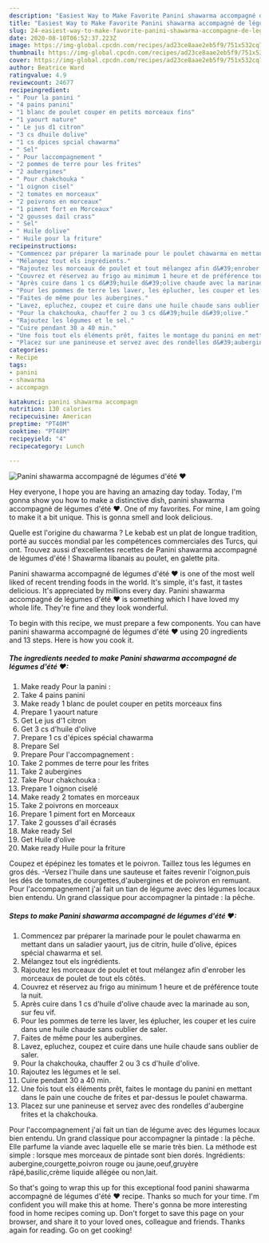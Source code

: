 ```yaml
---
description: "Easiest Way to Make Favorite Panini shawarma accompagné de légumes d&amp;#39;été ❤"
title: "Easiest Way to Make Favorite Panini shawarma accompagné de légumes d&amp;#39;été ❤"
slug: 24-easiest-way-to-make-favorite-panini-shawarma-accompagne-de-legumes-d-and-39-ete
date: 2020-08-10T06:52:37.223Z
image: https://img-global.cpcdn.com/recipes/ad23ce8aae2eb5f9/751x532cq70/panini-shawarma-accompagne-de-legumes-dete-❤-photo-principale-de-la-recette.jpg
thumbnail: https://img-global.cpcdn.com/recipes/ad23ce8aae2eb5f9/751x532cq70/panini-shawarma-accompagne-de-legumes-dete-❤-photo-principale-de-la-recette.jpg
cover: https://img-global.cpcdn.com/recipes/ad23ce8aae2eb5f9/751x532cq70/panini-shawarma-accompagne-de-legumes-dete-❤-photo-principale-de-la-recette.jpg
author: Beatrice Ward
ratingvalue: 4.9
reviewcount: 24677
recipeingredient:
- " Pour la panini "
- "4 pains panini"
- "1 blanc de poulet couper en petits morceaux fins"
- "1 yaourt nature"
- " Le jus d1 citron"
- "3 cs dhuile dolive"
- "1 cs dpices spcial chawarma"
- " Sel"
- " Pour laccompagnement "
- "2 pommes de terre pour les frites"
- "2 aubergines"
- " Pour chakchouka "
- "1 oignon cisel"
- "2 tomates en morceaux"
- "2 poivrons en morceaux"
- "1 piment fort en Morceaux"
- "2 gousses dail crass"
- " Sel"
- " Huile dolive"
- " Huile pour la friture"
recipeinstructions:
- "Commencez par préparer la marinade pour le poulet chawarma en mettant dans un saladier yaourt, jus de citrin, huile d&#39;olive, épices spécial chawarma et sel."
- "Mélangez tout els ingrédients."
- "Rajoutez les morceaux de poulet et tout mélangez afin d&#39;enrober les morceaux de poulet de tout els côtés."
- "Couvrez et réservez au frigo au minimum 1 heure et de préférence toute la nuit."
- "Après cuire dans 1 cs d&#39;huile d&#39;olive chaude avec la marinade au son, sur feu vif."
- "Pour les pommes de terre les laver, les éplucher, les couper et les cuire dans une huile chaude sans oublier de saler."
- "Faites de même pour les aubergines."
- "Lavez, epluchez, coupez et cuire dans une huile chaude sans oublier de saler."
- "Pour la chakchouka, chauffer 2 ou 3 cs d&#39;huile d&#39;olive."
- "Rajoutez les légumes et le sel."
- "Cuire pendant 30 a 40 min."
- "Une fois tout els éléments prêt, faites le montage du panini en mettant dans le pain une couche de frites et par-dessus le poulet chawarma."
- "Placez sur une panineuse et servez avec des rondelles d&#39;aubergine frites et la chakchouka."
categories:
- Recipe
tags:
- panini
- shawarma
- accompagn

katakunci: panini shawarma accompagn 
nutrition: 130 calories
recipecuisine: American
preptime: "PT40M"
cooktime: "PT48M"
recipeyield: "4"
recipecategory: Lunch

---
```



![Panini shawarma accompagné de légumes d&#39;été ❤](https://img-global.cpcdn.com/recipes/ad23ce8aae2eb5f9/751x532cq70/panini-shawarma-accompagne-de-legumes-dete-❤-photo-principale-de-la-recette.jpg)

Hey everyone, I hope you are having an amazing day today. Today, I'm gonna show you how to make a distinctive dish, panini shawarma accompagné de légumes d&#39;été ❤. One of my favorites. For mine, I am going to make it a bit unique. This is gonna smell and look delicious.

Quelle est l&#39;origine du chawarma ? Le kebab est un plat de longue tradition, porté au succès mondial par les compétences commerciales des Turcs, qui ont. Trouvez aussi d&#39;excellentes recettes de Panini shawarma accompagné de légumes d&#39;été ! Shawarma libanais au poulet, en galette pita.

Panini shawarma accompagné de légumes d&#39;été ❤ is one of the most well liked of recent trending foods in the world. It's simple, it's fast, it tastes delicious. It's appreciated by millions every day. Panini shawarma accompagné de légumes d&#39;été ❤ is something which I have loved my whole life. They're fine and they look wonderful.


To begin with this recipe, we must prepare a few components. You can have panini shawarma accompagné de légumes d&#39;été ❤ using 20 ingredients and 13 steps. Here is how you cook it.

<!--inarticleads1-->

##### The ingredients needed to make Panini shawarma accompagné de légumes d&#39;été ❤:

1. Make ready  Pour la panini :
1. Take 4 pains panini
1. Make ready 1 blanc de poulet couper en petits morceaux fins
1. Prepare 1 yaourt nature
1. Get  Le jus d&#39;1 citron
1. Get 3 cs d&#39;huile d&#39;olive
1. Prepare 1 cs d&#39;épices spécial chawarma
1. Prepare  Sel
1. Prepare  Pour l&#39;accompagnement :
1. Take 2 pommes de terre pour les frites
1. Take 2 aubergines
1. Take  Pour chakchouka :
1. Prepare 1 oignon ciselé
1. Make ready 2 tomates en morceaux
1. Take 2 poivrons en morceaux
1. Prepare 1 piment fort en Morceaux
1. Take 2 gousses d&#39;ail écrasés
1. Make ready  Sel
1. Get  Huile d&#39;olive
1. Make ready  Huile pour la friture


Coupez et épépinez les tomates et le poivron. Taillez tous les légumes en gros dés. -Versez l&#39;huile dans une sauteuse et faites revenir l&#39;oignon,puis les dés de tomates,de courgettes,d&#39;aubergines et de poivron en remuant. Pour l&#39;accompagnement j&#39;ai fait un tian de légume avec des légumes locaux bien entendu. Un grand classique pour accompagner la pintade : la pêche. 

<!--inarticleads2-->

##### Steps to make Panini shawarma accompagné de légumes d&#39;été ❤:

1. Commencez par préparer la marinade pour le poulet chawarma en mettant dans un saladier yaourt, jus de citrin, huile d&#39;olive, épices spécial chawarma et sel.
1. Mélangez tout els ingrédients.
1. Rajoutez les morceaux de poulet et tout mélangez afin d&#39;enrober les morceaux de poulet de tout els côtés.
1. Couvrez et réservez au frigo au minimum 1 heure et de préférence toute la nuit.
1. Après cuire dans 1 cs d&#39;huile d&#39;olive chaude avec la marinade au son, sur feu vif.
1. Pour les pommes de terre les laver, les éplucher, les couper et les cuire dans une huile chaude sans oublier de saler.
1. Faites de même pour les aubergines.
1. Lavez, epluchez, coupez et cuire dans une huile chaude sans oublier de saler.
1. Pour la chakchouka, chauffer 2 ou 3 cs d&#39;huile d&#39;olive.
1. Rajoutez les légumes et le sel.
1. Cuire pendant 30 a 40 min.
1. Une fois tout els éléments prêt, faites le montage du panini en mettant dans le pain une couche de frites et par-dessus le poulet chawarma.
1. Placez sur une panineuse et servez avec des rondelles d&#39;aubergine frites et la chakchouka.


Pour l&#39;accompagnement j&#39;ai fait un tian de légume avec des légumes locaux bien entendu. Un grand classique pour accompagner la pintade : la pêche. Elle parfume la viande avec laquelle elle se marie très bien. La méthode est simple : lorsque mes morceaux de pintade sont bien dorés. Ingrédients: aubergine,courgette,poivron rouge ou jaune,oeuf,gruyère râpé,basilic,crème liquide allégée ou non,lait. 

So that's going to wrap this up for this exceptional food panini shawarma accompagné de légumes d&#39;été ❤ recipe. Thanks so much for your time. I'm confident you will make this at home. There's gonna be more interesting food in home recipes coming up. Don't forget to save this page on your browser, and share it to your loved ones, colleague and friends. Thanks again for reading. Go on get cooking!
